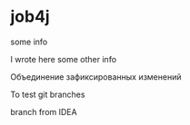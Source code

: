# job4j

some info

I wrote here some other info

Объединение зафиксированных изменений

To test git branches

branch from IDEA